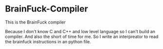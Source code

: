 # BrainFuck-Compiler
This is the BrainFuck compiler

Because I don't know C and C++ and low level language so I can't build an compiler.
And also the short of time for me. So I write an interpreator to read the brainfuck instructions in an python file. 
